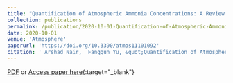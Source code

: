 ```yaml
---
title: "Quantification of Atmospheric Ammonia Concentrations: A Review of Its Measurement and Modeling"
collection: publications
permalink: /publication/2020-10-01-Quantification-of-Atmospheric-Ammonia-Concentrations-A-Review-of-Its-Measurement-and-Modeling
date: 2020-10-01
venue: 'Atmosphere'
paperurl: 'https://doi.org/10.3390/atmos11101092'
citation: ' Arshad Nair,  Fangqun Yu, &quot;Quantification of Atmospheric Ammonia Concentrations: A Review of Its Measurement and Modeling.&quot; Atmosphere, 2020.'
---
```

[PDF](/files/Nair2020-ammoniareview.pdf) or [Access paper here](https://doi.org/10.3390/atmos11101092){:target="_blank"}
